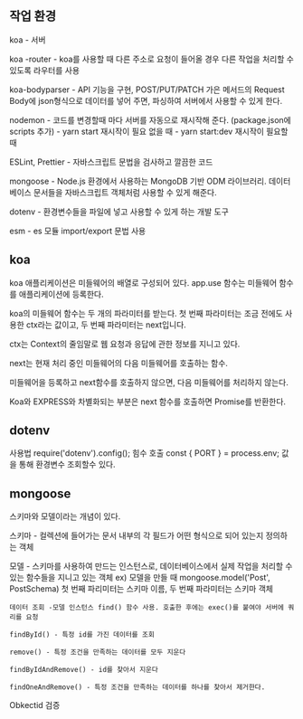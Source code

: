 ## 작업 환경

koa - 서버

koa -router - koa를 사용할 때 다른 주소로 요청이 들어올 경우 다른 작업을 처리할 수 있도록 라우터를 사용

koa-bodyparser - API 기능을 구현, POST/PUT/PATCH 가은 메서드의 Request Body에 json형식으로 데이터를 넣어 주면, 파싱하여 서버에서 사용할 수 있게 한다.

nodemon - 코드를 변경할때 마다 서버를 자동으로 재시작해 준다. (package.json에 scripts 추가) 
        - yarn start 재시작이 필요 없을 때
        - yarn start:dev 재시작이 필요할 때

ESLint, Prettier - 자바스크립트 문법을 검사하고 깔끔한 코드 

mongoose - Node.js 환경에서 사용하는 MongoDB 기반 ODM 라이브러리. 데이터베이스 문서들을 자바스크립트 객체처럼 사용할 수 있게 해준다.

dotenv - 환경변수들을 파일에 넣고 사용할 수 있게 하는 개발 도구

esm - es 모듈 import/export 문법 사용

## koa

koa 애플리케이션은 미들웨어의 배열로 구성되어 있다. app.use 함수는 미들웨어 함수를 애플리케이션에 등록한다.

koa의 미들웨어 함수는 두 개의 파라미터를 받는다. 첫 번째 파라미터는 조금 전에도 사용한 ctx라는 값이고, 두 번째 파라미터는 next입니다.

ctx는 Context의 줄임말로 웹 요청과 응답에 관한 정보를 지니고 있다.

next는 현재 처리 중인 미들웨어의 다음 미들웨어를 호출하는 함수.

미들웨어을 등록하고 next함수를 호출하지 않으면, 다음 미들웨어를 처리하지 않는다.

Koa와 EXPRESS와 차별화되는 부분은 next 함수를 호출하면 Promise를 반환한다.

## dotenv

사용법
require('dotenv').config(); 힘수 호출
const { PORT } = process.env; 값을 통해 환경변수 조회할수 있다. 

##  mongoose

스키마와 모델이라는 개념이 있다.

스키마 - 컬렉션에 들어가는 문서 내부의 각 필드가 어떤 형식으로 되어 있는지 정의하는 객체

모델 - 스키마를 사용하여 만드는 인스턴스로, 데이터베이스에서 실제 작업을 처리할 수 있는 함수들을 지니고 있는 객체 
ex) 모델을 만들 때 mongoose.model('Post', PostSchema)
    첫 번째 파리미터는 스키마 이름, 두 번째 파라미터는 스키마 객체

    데이터 조회 -모델 인스턴스 find() 함수 사용. 호출한 후에는 exec()를 붙여야 서버에 쿼리를 요청

    findById() - 특정 id를 가진 데이터를 조회

    remove() - 특정 조건을 만족하는 데이터를 모두 지운다

    findByIdAndRemove() - id를 찾아서 지운다

    findOneAndRemove() - 특정 조건을 만족하는 데이터를 하나를 찾아서 제거한다.

Obkectid 검증        



